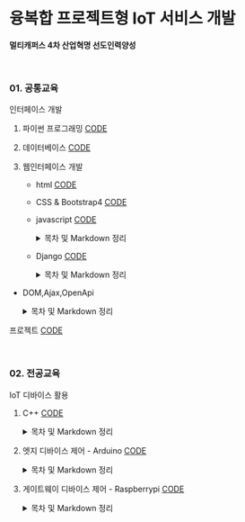 # 융복합 프로젝트형 IoT 서비스 개발

**멀티캐퍼스 4차 산업혁명 선도인력양성**

<br>

### 01. 공통교육

인터페이스 개발

1.  파이썬 프로그래밍 [CODE](https://github.com/cooluks2/iot/tree/master/01.Interface/01_python)

2.  데이터베이스 [CODE](https://github.com/cooluks2/iot/tree/master/01.Interface/02_mariadb)

3.  웹인터페이스 개발

    -   html [CODE](https://github.com/cooluks2/iot/tree/master/01.Interface/03_webclient/html)

    -   CSS & Bootstrap4 [CODE](https://github.com/cooluks2/iot/tree/master/01.Interface/03_webclient/bt4)

    -   javascript [CODE](https://github.com/cooluks2/iot/tree/master/01.Interface/03_webclient/javascript)

        <details markdown="1">
        <summary>목차 및 Markdown 정리</summary>
        <!--summary 아래 빈칸 공백 두고 내용을 적는공간-->
        
        1.  [자바스크립트](https://github.com/cooluks2/iot/blob/master/01.Interface/03_webclient/javascriptMD/00.자바스크립트.md)

        2.  [데이터_타입](https://github.com/cooluks2/iot/blob/master/01.Interface/03_webclient/javascriptMD/01.데이터_타입.md)

        3.  [변수](https://github.com/cooluks2/iot/blob/master/01.Interface/03_webclient/javascriptMD/02.변수.md)

        4.  [타입_변환](https://github.com/cooluks2/iot/blob/master/01.Interface/03_webclient/javascriptMD/03.타입_변환.md)

        5.  [기본_연산자](https://github.com/cooluks2/iot/blob/master/01.Interface/03_webclient/javascriptMD/04.기본_연산자.md)

        6.  [비교_연산자](https://github.com/cooluks2/iot/blob/master/01.Interface/03_webclient/javascriptMD/05.비교_연산자.md)

        7.  [조건문](https://github.com/cooluks2/iot/blob/master/01.Interface/03_webclient/javascriptMD/06.조건문.md)

        8.  [반복문](https://github.com/cooluks2/iot/blob/master/01.Interface/03_webclient/javascriptMD/07.반복문.md)

        9.  [예외처리](https://github.com/cooluks2/iot/blob/master/01.Interface/03_webclient/javascriptMD/08.예외처리.md)

        10.  [배열](https://github.com/cooluks2/iot/blob/master/01.Interface/03_webclient/javascriptMD/09.배열.md)

        11.  [함수](https://github.com/cooluks2/iot/blob/master/01.Interface/03_webclient/javascriptMD/10.함수.md)

        12.  [객체](https://github.com/cooluks2/iot/blob/master/01.Interface/03_webclient/javascriptMD/11.객체.md)

        13.  [클래스](https://github.com/cooluks2/iot/blob/master/01.Interface/03_webclient/javascriptMD/12.클래스.md)

        14.  [클래스ES6](https://github.com/cooluks2/iot/blob/master/01.Interface/03_webclient/javascriptMD/13.클래스_ES6.md)

        </details>

    -   Django [CODE](https://github.com/cooluks2/iot/tree/master/01.Interface/04_django)

        <details markdown="1">
        <summary>목차 및 Markdown 정리</summary>
        <!--summary 아래 빈칸 공백 두고 내용을 적는공간-->
        
        1. [HTTP 프로토콜](https://github.com/cooluks2/iot/blob/master/01.Interface/04_django/00_HTTP_프로토콜.md)

        2. [Django 프로젝트 만들기](https://github.com/cooluks2/iot/blob/master/01.Interface/04_django/01_Django_프로젝트_만들기.md)

        3. [실전 프로그램 개발-Bookmark 앱](https://github.com/cooluks2/iot/blob/master/01.Interface/04_django/02_실전_프로그램_개발-Bookmark_앱.md)

        4. [실전 프로그램 개발-Blog 앱](https://github.com/cooluks2/iot/blob/master/01.Interface/04_django/03_실전_프로그램_개발-Blog_앱.md)

        5. [프로젝트 첫 페이지 만들기](https://github.com/cooluks2/iot/blob/master/01.Interface/04_django/04_프로젝트_첫_페이지_만들기.md)

        6. [기존 앱 개선하기-Bookmark 앱,Blog 앱](https://github.com/cooluks2/iot/blob/master/01.Interface/04_django/05_기존_앱_개선하기-Bookmark_앱%2CBlog_앱.md)

        7. [Blog 앱 확장-Tag 달기](https://github.com/cooluks2/iot/blob/master/01.Interface/04_django/06_Blog_앱_확장-Tag_달기.md)

        8. [Blog 앱 확장-검색 기능](https://github.com/cooluks2/iot/blob/master/01.Interface/04_django/07_Blog_앱_확장-검색_기능.md)

        9. [실전 프로그램 개발-인증 기능](https://github.com/cooluks2/iot/blob/master/01.Interface/04_django/08_실전_프로그램_개발-인증_기능.md)

        10. [실전 프로그램 개발-콘텐츠 편집 기능(Bookmark)](https://github.com/cooluks2/iot/blob/master/01.Interface/04_django/09_실전_프로그램_개발-콘텐츠_편집_기능(Bookmark).md)

        11. [실전 프로그램 개발-콘텐츠 편집 기능(Blog)](https://github.com/cooluks2/iot/blob/master/01.Interface/04_django/10_실전_프로그램_개발-콘텐츠_편집_기능(Blog).md)

        12. [실전 프로그램 개발-콘텐츠 편집 기능(Blog)-TinyMCE](https://github.com/cooluks2/iot/blob/master/01.Interface/04_django/11_실전_프로그램_개발-콘텐츠_편집_기능(Blog)-TinyMCE.md)

        13. [실전 프로그램 개발-콘텐츠 편집 기능(Blog)-파일 업로드,다운로드](https://github.com/cooluks2/iot/blob/master/01.Interface/04_django/12_실전_프로그램_개발-콘텐츠_편집_기능(Blog)-파일_업로드%2C다운로드.md)

        14. [실전 프로그램 개발-아바타-](https://github.com/cooluks2/iot/blob/master/01.Interface/04_django/13_실전_프로그램_개발-아바타-.md)

        15. [커스텀 유저 모델](https://github.com/cooluks2/iot/blob/master/01.Interface/04_django/14_커스텀_유저_모델.md)
    
    	</details>
        
-   DOM,Ajax,OpenApi
    
    <details markdown="1">
    <summary>목차 및 Markdown 정리</summary>
    <!--summary 아래 빈칸 공백 두고 내용을 적는공간-->
    
    1.  [DOM](https://github.com/cooluks2/iot/blob/master/01.Interface/05_DOM%2CAjax%2COpenApi/1.DOM.md)
    
    2.  [DOM이벤트](https://github.com/cooluks2/iot/blob/master/01.Interface/05_DOM%2CAjax%2COpenApi/2.DOM이벤트.md)
    
    3.  [JSON](https://github.com/cooluks2/iot/blob/master/01.Interface/05_DOM%2CAjax%2COpenApi/3.JSON.md)
    
    4.  [Requests](https://github.com/cooluks2/iot/blob/master/01.Interface/05_DOM%2CAjax%2COpenApi/4.Requests.md)
    
    5.  [이미지API](https://github.com/cooluks2/iot/blob/master/01.Interface/05_DOM%2CAjax%2COpenApi/5.이미지API.md)
    
    6.  [Ajax](https://github.com/cooluks2/iot/blob/master/01.Interface/05_DOM%2CAjax%2COpenApi/6.Ajax.md)
    
    7.  [REST서비스](https://github.com/cooluks2/iot/blob/master/01.Interface/05_DOM%2CAjax%2COpenApi/7.REST서비스.md)
    
    </details>

프로젝트 [CODE](https://github.com/cooluks2/iot/tree/master/01.Interface/Niche-market)

<br>

### 02. 전공교육

IoT 디바이스 활용

1.  C++ [CODE](https://github.com/cooluks2/iot/tree/master/02.device/c%2B%2B)

    <details markdown="1">
    <summary>목차 및 Markdown 정리</summary>
    <!--summary 아래 빈칸 공백 두고 내용을 적는공간-->
    
    1.  [개발환경 구축](https://github.com/cooluks2/iot/blob/master/02.device/c%2B%2BMD/00.개발환경_구축.md)

    2.  [HelloWorld](https://github.com/cooluks2/iot/blob/master/02.device/c%2B%2BMD/01.HelloWorld.md)

    3.  [제어 구조와 배열](https://github.com/cooluks2/iot/blob/master/02.device/c%2B%2BMD/02.제어_구조와_배열.md)

    4.  [함수와 문자열](https://github.com/cooluks2/iot/blob/master/02.device/c%2B%2BMD/03.함수와_문자열.md)

    5.  [클래스와 객체](https://github.com/cooluks2/iot/blob/master/02.device/c%2B%2BMD/04.클래스와_객체.md)

    6.  [객체와 함수](https://github.com/cooluks2/iot/blob/master/02.device/c%2B%2BMD/05-2.객체와_함수.md)

    7.  [생성자와 접근제한자](https://github.com/cooluks2/iot/blob/master/02.device/c%2B%2BMD/05.생성자와_접근제한자.md)

    8.  [객체 배열](https://github.com/cooluks2/iot/blob/master/02.device/c%2B%2BMD/06.객체_배열.md)

    9.  [포인터와 동적 객체 생성](https://github.com/cooluks2/iot/blob/master/02.device/c%2B%2BMD/07.포인터와_동적_객체_생성.md)

    10.  [복사생성자와 정적멤버](https://github.com/cooluks2/iot/blob/master/02.device/c%2B%2BMD/08.복사생성자와_정적멤버.md)

    11.  [상속](https://github.com/cooluks2/iot/blob/master/02.device/c%2B%2BMD/09.상속.md)

    </details>
    
2.  엣지 디바이스 제어 - Arduino [CODE](https://github.com/cooluks2/iot/tree/master/02.device/arduino)

    <details markdown="1">
    <summary>목차 및 Markdown 정리</summary>
    <!--summary 아래 빈칸 공백 두고 내용을 적는공간-->

    -   **디지털, 아날로그 출력**  
        [개발환경 구축](https://github.com/cooluks2/iot/blob/master/02.device/arduinoMD/01.디지털%2C아날로그_출력/00-1.개발환경_구축.md)

        [아두이노 소개](https://github.com/cooluks2/iot/blob/master/02.device/arduinoMD/01.디지털%2C아날로그_출력/00.아두이노_소개.md)

        [LED](https://github.com/cooluks2/iot/blob/master/02.device/arduinoMD/01.디지털%2C아날로그_출력/01.LED.md)

        [3색 LED](https://github.com/cooluks2/iot/blob/master/02.device/arduinoMD/01.디지털%2C아날로그_출력/02.3색_LED.md)

        [16x2 LCD](https://github.com/cooluks2/iot/blob/master/02.device/arduinoMD/01.디지털%2C아날로그_출력/03.16x2_LCD.md)

        [피에조 부저](https://github.com/cooluks2/iot/blob/master/02.device/arduinoMD/01.디지털%2C아날로그_출력/04.피에조_부저.md)

    -   **입력-버튼, 센서**  
        [버튼](https://github.com/cooluks2/iot/blob/master/02.device/arduinoMD/02.입력-버튼%2C센서/00.버튼.md)

        [가변저항](https://github.com/cooluks2/iot/blob/master/02.device/arduinoMD/02.입력-버튼%2C센서/01.가변저항.md)

        [서보모터](https://github.com/cooluks2/iot/blob/master/02.device/arduinoMD/02.입력-버튼%2C센서/02.서보모터.md)

        [조이스틱](https://github.com/cooluks2/iot/blob/master/02.device/arduinoMD/02.입력-버튼%2C센서/03.조이스틱.md)

        [조도센터](https://github.com/cooluks2/iot/blob/master/02.device/arduinoMD/02.입력-버튼%2C센서/04.조도센터.md)

    -   **디지털 센서**  
        [DHT11](https://github.com/cooluks2/iot/blob/master/02.device/arduinoMD/03.디지털_센서/01.DHT11.md)

        [초음파 센서](https://github.com/cooluks2/iot/blob/master/02.device/arduinoMD/03.디지털_센서/02.초음파_센서.md)

    -   **통신**  
        [ESP8266 1.AT명령어](https://github.com/cooluks2/iot/blob/master/02.device/arduinoMD/04.통신/01.ESP8266_1.AT명령어.md)

        [ESP8266 2.라이브러리(WiFiEsp)](https://github.com/cooluks2/iot/blob/master/02.device/arduinoMD/04.통신/01.ESP8266_2.라이브러리(WiFiEsp).md)

        [MQTT](https://github.com/cooluks2/iot/blob/master/02.device/arduinoMD/04.통신/02.MQTT.md)

        [MQTT-Arduino](https://github.com/cooluks2/iot/blob/master/02.device/arduinoMD/04.통신/03.MQTT-Arduino.md)

    -   **37센서**  
        [Led Sensors](https://github.com/cooluks2/iot/blob/master/02.device/arduinoMD/05.37센서/1.Led_Sensors.md)

        [Digital Sensors](https://github.com/cooluks2/iot/blob/master/02.device/arduinoMD/05.37센서/2.Digital_Sensors.md)

    </details>

3.  게이트웨이 디바이스 제어 - Raspberrypi [CODE](https://github.com/cooluks2/iot/tree/master/02.device/RaspberryPi)

    <details markdown="1">
    <summary>목차 및 Markdown 정리</summary>
    <!--summary 아래 빈칸 공백 두고 내용을 적는공간-->
    
    1.  [라즈베리파이 4B 스펙](https://github.com/cooluks2/iot/blob/master/02.device/RaspberryPiMD/01.1_라즈베리파이_4B_스펙.md)

    2.  [라즈베리파이 시작하기](https://github.com/cooluks2/iot/blob/master/02.device/RaspberryPiMD/01.2_라즈베리_파이_시작하기.md)

    3.  [라즈베리파이를 위한 리눅스 기초 배우기](https://github.com/cooluks2/iot/blob/master/02.device/RaspberryPiMD/02_라즈베리_파이를_위한_리눅스_기초_배우기.md)

    4.  [라즈베리파이 GPIO 및 센서 활용하기](https://github.com/cooluks2/iot/blob/master/02.device/RaspberryPiMD/03_라즈베리_파이_GPIO_및_센서_활용하기.md)

    5.  [MCP3008(ADC), SPI 통신](https://github.com/cooluks2/iot/blob/master/02.device/RaspberryPiMD/04_MCP3008(ADC)%2C_SPI_통신.md)

    6.  [GPIO-ZERO](https://github.com/cooluks2/iot/blob/master/02.device/RaspberryPiMD/05_GPIO-ZERO.md)

    7.  [OpenCV01 영상 및 비디오 입출력](https://github.com/cooluks2/iot/blob/master/02.device/RaspberryPiMD/06_OpenCV01_영상_및_비디오_입출력.md)

    8.  [OpenCV02 간단한 그래픽 처리](https://github.com/cooluks2/iot/blob/master/02.device/RaspberryPiMD/07_OpenCV02_간단한_그래픽_처리.md)

    9.  [OpenCV03 OpenCV 기본연산](https://github.com/cooluks2/iot/blob/master/02.device/RaspberryPiMD/08_OpenCV03_OpenCV_기본연산.md)

    10.  [OpenCV04 OpenCV 얼굴 영역 추출](https://github.com/cooluks2/iot/blob/master/02.device/RaspberryPiMD/09_OpenCV04_OpenCV_얼굴_영역_추출.md)

    11.  [Pi Camera](https://github.com/cooluks2/iot/blob/master/02.device/RaspberryPiMD/10_Pi_Camera)

    12.  [Python-Pi Camera](https://github.com/cooluks2/iot/blob/master/02.device/RaspberryPiMD/11_Python-Pi_Camera.md)

    </details>